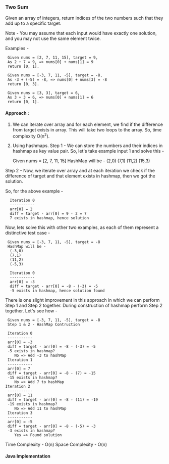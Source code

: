 ### Two Sum

Given an array of integers, return indices of the two numbers such that they add up to a specific target.

Note - You may assume that each input would have exactly one solution, and you may not use the same element twice.

Examples - 
     
     Given nums = [2, 7, 11, 15], target = 9,
     As 2 + 7 = 9, => nums[0] + nums[1] = 9
     return [0, 1].
     
     Given nums = [-3, 7, 11, -5], target = -8,
     As -3 + (-5) = -8, => nums[0] + nums[3] = -8
     return [0, 3].
     
     Given nums = [3, 3], target = 6,
     As 3 + 3 = 6, => nums[0] + nums[1] = 6
     return [0, 1].
    

#### Approach :

1. We can iterate over array and for each element, we find if the difference from target exists in array. This will take
two loops to the array. So, time complexity O(n<sup>2</sup>). 
     
2. Using hashmaps.
Step 1 - We can store the numbers and their indices in hashmap as key value pair. So, let's take example input 1 and solve this -

    Given nums = [2, 7, 11, 15]
    HashMap will be -
      (2,0)
      (7,1)
      (11,2)
      (15,3)
 
Step 2 - Now, we iterate over array and at each iteration we check if the difference of target and that element exists in hashmap,
 then we got the solution.
 
 So, for the above example -
      
      Iteration 0
      -----------
      arr[0] = 2
      diff = target - arr[0] = 9 - 2 = 7
      7 exists in hashmap, hence solution
      
Now, lets solve this with other two examples, as each of them represent a distinctive test case -

     Given nums = [-3, 7, 11, -5], target = -8
     HashMap will be -
      (-3,0)
      (7,1)
      (11,2)
      (-5,3)
      
      Iteration 0
      -----------
      arr[0] = -3
      diff = target - arr[0] = -8 - (-3) = -5
      -5 exists in hashmap, hence solution found
      
      
There is one slight improvement in this approach in which we can perform Step 1 and Step 2 together.
During construction of hashmap perform Step 2 together. Let's see how -

     Given nums = [-3, 7, 11, -5], target = -8
     Step 1 & 2 - HashMap Contruction
     
     Iteration 0
     -----------
     arr[0] = -3
     diff = target - arr[0] = -8 - (-3) = -5
     -5 exists in hashmap?
        No => Add -3 to hashMap
     Iteration 1
     -----------
     arr[0] = 7
     diff = target - arr[0] = -8 - (7) = -15
     -15 exists in hashmap?
        No => Add 7 to hashMap
    Iteration 2
     -----------
     arr[0] = 11
     diff = target - arr[0] = -8 - (11) = -19
     -19 exists in hashmap?
        No => Add 11 to hashMap
     Iteration 3
     -----------
     arr[0] = -5
     diff = target - arr[0] = -8 - (-5) = -3
     -3 exists in hashmap?
        Yes => Found solution
        
Time Complexity - O(n)
Space Complexity - O(n)


#### Java Implementation

     
